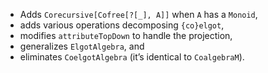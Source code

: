 * Adds `Corecursive[Cofree[?[_], A]]` when `A` has a `Monoid`,
* adds various operations decomposing `{co}elgot`,
* modifies `attributeTopDown` to handle the projection,
* generalizes `ElgotAlgebra`, and
* eliminates `CoelgotAlgebra` (it’s identical to `CoalgebraM`).
